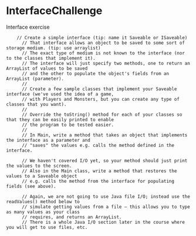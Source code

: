 # InterfaceChallenge
Interface exercise

        // Create a simple interface (tip: name it Saveable or ISaveable)
          // That interface allows an object to be saved to some sort of storage medium. (tip: use arraylist)
          // The exact type of medium is not known to the interface (nor to the classes that implement it).
          // The interface will just specify two methods, one to return an ArrayList of values to be saved
          // and the other to populate the object's fields from an ArrayList (parameter).
          //
          // Create a few sample classes that implement your Saveable interface (we've used the idea of a game,
          // with Players and Monsters, but you can create any type of classes that you want).
          //
          // Override the toString() method for each of your classes so that they can be easily printed to enable
          // the program to be tested easier.
          //
          // In Main, write a method that takes an object that implements the interface as a parameter and
          // "saves" the values e.g. calls the method defined in the interface.
 
          // We haven't covered I/O yet, so your method should just print the values to the screen.
          // Also in the Main class, write a method that restores the values to a Saveable object
          // e.g. calls the method from the interface for populating fields (see above).
 
          // Again, we are not going to use Java file I/O; instead use the readValues() method below to
          // simulate getting values from a file – this allows you to type as many values as your class
          // requires, and returns an ArrayList.
          // There is a whole Java I/O section later in the course where you will get to use files, etc.

